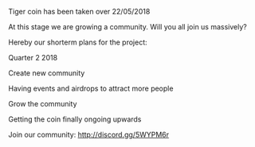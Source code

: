 
Tiger coin has been taken over 22/05/2018

At this stage we are growing a community. Will you all join us massively?

Hereby our shorterm plans for the project:


Quarter 2 2018

Create new community

Having events and airdrops to attract more people

Grow the community

Getting the coin finally ongoing upwards

Join our community: http://discord.gg/5WYPM6r
